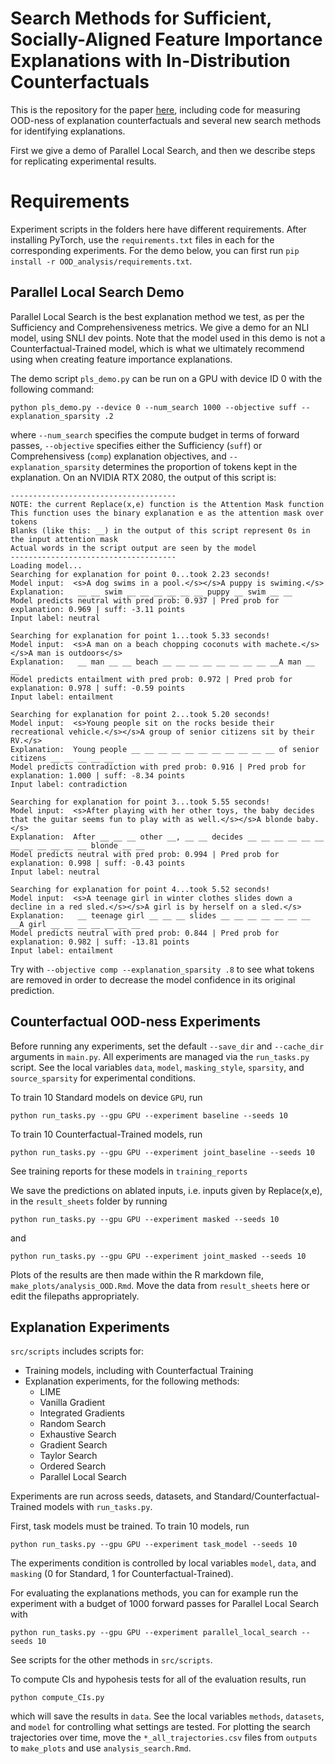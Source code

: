 # Search Methods for Sufficient, Socially-Aligned Feature Importance Explanations with In-Distribution Counterfactuals

This is the repository for the paper [here](https://arxiv.org/abs/2106.00786), including code for measuring OOD-ness of explanation counterfactuals and several new search methods for identifying explanations.

First we give a demo of Parallel Local Search, and then we describe steps for replicating experimental results.

# Requirements

Experiment scripts in the folders here have different requirements. After installing PyTorch, use the `requirements.txt` files in each for the corresponding experiments. For the demo below, you can first run `pip install -r OOD_analysis/requirements.txt`.

## Parallel Local Search Demo

Parallel Local Search is the best explanation method we test, as per the Sufficiency and Comprehensiveness metrics. We give a demo for an NLI model, using SNLI dev points. Note that the model used in this demo is not a Counterfactual-Trained model, which is what we ultimately recommend using when creating feature importance explanations. 

The demo script `pls_demo.py` can be run on a GPU with device ID 0 with the following command:

`python pls_demo.py --device 0 --num_search 1000 --objective suff --explanation_sparsity .2`

where `--num_search` specifies the compute budget in terms of forward passes, `--objective` specifies either the Sufficiency (`suff`) or Comprehensivess (`comp`) explanation objectives, and `--explanation_sparsity` determines the proportion of tokens kept in the explanation. On an NVIDIA RTX 2080, the output of this script is:

```
-------------------------------------
NOTE: the current Replace(x,e) function is the Attention Mask function
This function uses the binary explanation e as the attention mask over tokens
Blanks (like this: __) in the output of this script represent 0s in the input attention mask
Actual words in the script output are seen by the model
-------------------------------------
Loading model...
Searching for explanation for point 0...took 2.23 seconds!
Model input:  <s>A dog swims in a pool.</s></s>A puppy is swiming.</s>
Explanation:   __ __ swim __ __ __ __ __ __ puppy __ swim __ __
Model predicts neutral with pred prob: 0.937 | Pred prob for explanation: 0.969 | suff: -3.11 points
Input label: neutral

Searching for explanation for point 1...took 5.33 seconds!
Model input:  <s>A man on a beach chopping coconuts with machete.</s></s>A man is outdoors</s>
Explanation:   __ man __ __ beach __ __ __ __ __ __ __ __ __A man __ __
Model predicts entailment with pred prob: 0.972 | Pred prob for explanation: 0.978 | suff: -0.59 points
Input label: entailment

Searching for explanation for point 2...took 5.20 seconds!
Model input:  <s>Young people sit on the rocks beside their recreational vehicle.</s></s>A group of senior citizens sit by their RV.</s>
Explanation:  Young people __ __ __ __ __ __ __ __ __ __ __ of senior citizens __ __ __ __ __
Model predicts contradiction with pred prob: 0.916 | Pred prob for explanation: 1.000 | suff: -8.34 points
Input label: contradiction

Searching for explanation for point 3...took 5.55 seconds!
Model input:  <s>After playing with her other toys, the baby decides that the guitar seems fun to play with as well.</s></s>A blonde baby.</s>
Explanation:  After __ __ __ other __, __ __ decides __ __ __ __ __ __ __ __ __ __ __ __ blonde __ __
Model predicts neutral with pred prob: 0.994 | Pred prob for explanation: 0.998 | suff: -0.43 points
Input label: neutral

Searching for explanation for point 4...took 5.52 seconds!
Model input:  <s>A teenage girl in winter clothes slides down a decline in a red sled.</s></s>A girl is by herself on a sled.</s>
Explanation:   __ teenage girl __ __ __ slides __ __ __ __ __ __ __ __A girl __ __ __ __ __ __ __
Model predicts neutral with pred prob: 0.844 | Pred prob for explanation: 0.982 | suff: -13.81 points
Input label: entailment

```

Try with `--objective comp --explanation_sparsity .8` to see what tokens are removed in order to decrease the model confidence in its original prediction. 

## Counterfactual OOD-ness Experiments

Before running any experiments, set the default `--save_dir` and `--cache_dir` arguments in `main.py`. All experiments are managed via the `run_tasks.py` script. See the local variables `data`, `model`, `masking_style`, `sparsity`, and `source_sparsity` for experimental conditions.

To train 10 Standard models on device `GPU`, run

`python run_tasks.py --gpu GPU --experiment baseline --seeds 10`

To train 10 Counterfactual-Trained models, run

`python run_tasks.py --gpu GPU --experiment joint_baseline --seeds 10`

See training reports for these models in `training_reports`

We save the predictions on ablated inputs, i.e. inputs given by Replace(x,e), in the `result_sheets` folder by running

`python run_tasks.py --gpu GPU --experiment masked --seeds 10`

and

`python run_tasks.py --gpu GPU --experiment joint_masked --seeds 10`

Plots of the results are then made within the R markdown file, `make_plots/analysis_OOD.Rmd`. Move the data from `result_sheets` here or edit the filepaths appropriately.

## Explanation Experiments

`src/scripts` includes scripts for:

- Training models, including with Counterfactual Training
- Explanation experiments, for the following methods:
    - LIME
    - Vanilla Gradient
    - Integrated Gradients
    - Random Search
    - Exhaustive Search
    - Gradient Search
    - Taylor Search
    - Ordered Search
    - Parallel Local Search

Experiments are run across seeds, datasets, and Standard/Counterfactual-Trained models with `run_tasks.py`.

First, task models must be trained. To train 10 models, run

`python run_tasks.py --gpu GPU --experiment task_model --seeds 10 `

The experiments condition is controlled by local variables `model`, `data`, and `masking` (0 for Standard, 1 for Counterfactual-Trained).

For evaluating the explanations methods, you can for example run the experiment with a budget of 1000 forward passes for Parallel Local Search with

`python run_tasks.py --gpu GPU --experiment parallel_local_search --seeds 10 `

See scripts for the other methods in `src/scripts`.

To compute CIs and hypohesis tests for all of the evaluation results, run

`python compute_CIs.py`

which will save the results in `data`. See the local variables `methods`, `datasets`, and `model` for controlling what settings are tested. For plotting the search trajectories over time, move the `*_all_trajectories.csv` files from `outputs` to `make_plots` and use `analysis_search.Rmd`.
